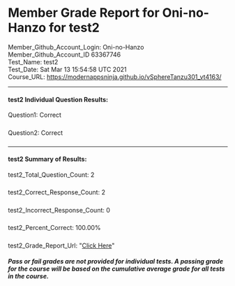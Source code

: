 # Member Grade Report for Oni-no-Hanzo for test2  
   
Member_Github_Account_Login: Oni-no-Hanzo  
Member_Github_Account_ID 63367746  
Test_Name: test2  
Test_Date: Sat Mar 13 15:54:58 UTC 2021  
Course_URL: https://modernappsninja.github.io/vSphereTanzu301_vt4163/  
   
---  
#### test2 Individual Question Results:  
Question1: Correct  
#####  
Question2: Correct  
#####  
---  
#### test2 Summary of Results:  
test2_Total_Question_Count: 2  
#####  
test2_Correct_Response_Count: 2  
#####  
test2_Incorrect_Response_Count: 0  
#####  
test2_Percent_Correct: 100.00%  
#####  
test2_Grade_Report_Url: "[Click Here](https://github.com/modernappsninjas/Oni-no-Hanzo/blob/main/static/userdata/courses/vSphereTanzu301_vt4163/grade_report.pr128.test2.md)"
##### Pass or fail grades are not provided for individual tests. A passing grade for the course will be based on the cumulative average grade for all tests in the course.  
